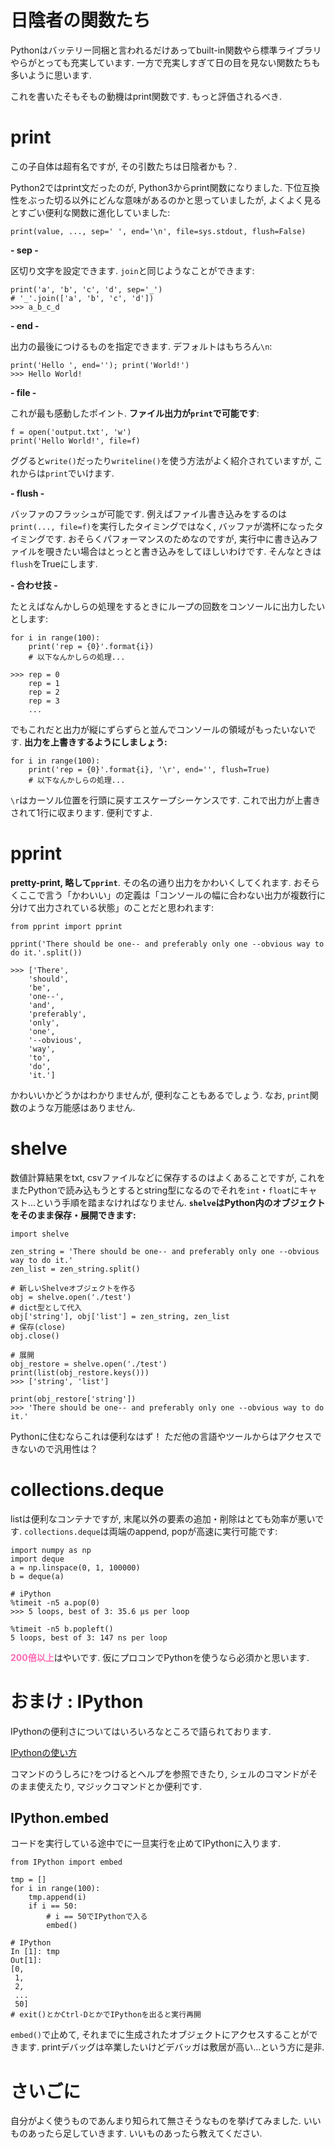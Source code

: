 <!---
	Python3 ｡oO(標準ライブラリ使ってる？)
-->
# 日陰者の関数たち

Pythonはバッテリー同梱と言われるだけあってbuilt-in関数やら標準ライブラリやらがとっても充実しています. 一方で充実しすぎて日の目を見ない関数たちも多いように思います.

これを書いたそもそもの動機はprint関数です. もっと評価されるべき.

# print
この子自体は超有名ですが, その引数たちは日陰者かも？. 

Python2ではprint文だったのが, Python3からprint関数になりました. 下位互換性をぶった切る以外にどんな意味があるのかと思っていましたが, よくよく見るとすごい便利な関数に進化していました:

```py3
print(value, ..., sep=' ', end='\n', file=sys.stdout, flush=False)
```

**- sep -**

区切り文字を設定できます. `join`と同じようなことができます:

```py3
print('a', 'b', 'c', 'd', sep='_')
# '_'.join(['a', 'b', 'c', 'd'])
>>> a_b_c_d
```

**- end -**

出力の最後につけるものを指定できます. デフォルトはもちろん`\n`:

```py3
print('Hello ', end=''); print('World!')
>>> Hello World!
```

**- file -**

これが最も感動したポイント. **ファイル出力が`print`で可能です**:

```py3
f = open('output.txt', 'w')
print('Hello World!', file=f)
```
ググると`write()`だったり`writeline()`を使う方法がよく紹介されていますが, これからは`print`でいけます.

**- flush -**

バッファのフラッシュが可能です. 例えばファイル書き込みをするのは`print(..., file=f)`を実行したタイミングではなく, バッファが満杯になったタイミングです. おそらくパフォーマンスのためなのですが, 実行中に書き込みファイルを覗きたい場合はとっとと書き込みをしてほしいわけです. そんなときは`flush`をTrueにします. 

**- 合わせ技 -**

たとえばなんかしらの処理をするときにループの回数をコンソールに出力したいとします:

```py3
for i in range(100):
	print('rep = {0}'.format{i})
	# 以下なんかしらの処理...

>>> rep = 0
	rep = 1
	rep = 2
	rep = 3
	...
```
でもこれだと出力が縦にずらずらと並んでコンソールの領域がもったいないです. **出力を上書きするようにしましょう:**

```py3
for i in range(100):
	print('rep = {0}'.format{i}, '\r', end='', flush=True)
	# 以下なんかしらの処理...
```
`\r`はカーソル位置を行頭に戻すエスケープシーケンスです. これで出力が上書きされて1行に収まります. 便利ですよ. 

# pprint
**pretty-print, 略して`pprint`**. その名の通り出力をかわいくしてくれます. おそらくここで言う「かわいい」の定義は「コンソールの幅に合わない出力が複数行に分けて出力されている状態」のことだと思われます:

```py3
from pprint import pprint

pprint('There should be one-- and preferably only one --obvious way to do it.'.split())

>>> ['There',
	'should',
	'be',
	'one--',
	'and',
	'preferably',
	'only',
	'one',
	'--obvious',
	'way',
	'to',
	'do',
	'it.']
```
かわいいかどうかはわかりませんが, 便利なこともあるでしょう. なお, `print`関数のような万能感はありません.

# shelve
数値計算結果をtxt, csvファイルなどに保存するのはよくあることですが, これをまたPythonで読み込もうとするとstring型になるのでそれを`int`・`float`にキャスト...という手順を踏まなければなりません. **`shelve`はPython内のオブジェクトをそのまま保存・展開できます:**

```py3
import shelve

zen_string = 'There should be one-- and preferably only one --obvious way to do it.'
zen_list = zen_string.split()

# 新しいShelveオブジェクトを作る
obj = shelve.open('./test')
# dict型として代入
obj['string'], obj['list'] = zen_string, zen_list
# 保存(close)
obj.close()

# 展開
obj_restore = shelve.open('./test')
print(list(obj_restore.keys()))
>>> ['string', 'list']

print(obj_restore['string'])
>>> 'There should be one-- and preferably only one --obvious way to do it.'
```
Pythonに住むならこれは便利なはず！ ただ他の言語やツールからはアクセスできないので汎用性は？

# collections.deque
listは便利なコンテナですが, 末尾以外の要素の追加・削除はとても効率が悪いです. `collections.deque`は両端のappend, popが高速に実行可能です:

```py3
import numpy as np
import deque
a = np.linspace(0, 1, 100000)
b = deque(a)

# iPython
%timeit -n5 a.pop(0)
>>> 5 loops, best of 3: 35.6 µs per loop

%timeit -n5 b.popleft()
5 loops, best of 3: 147 ns per loop
```
<font color="HotPink">**200倍以上**</font>はやいです. 仮にプロコンでPythonを使うなら必須かと思います.

# おまけ : IPython
IPythonの便利さについてはいろいろなところで語られております. 

[IPythonの使い方](http://qiita.com/5t111111/items/7852e13ace6de288042f)

コマンドのうしろに`?`をつけるとヘルプを参照できたり, シェルのコマンドがそのまま使えたり, マジックコマンドとか便利です.

## IPython.embed
コードを実行している途中でに一旦実行を止めてIPythonに入ります. 

```py3
from IPython import embed

tmp = []
for i in range(100):
    tmp.append(i)
    if i == 50:
		# i == 50でIPythonで入る
        embed()

# IPython
In [1]: tmp
Out[1]:
[0,
 1,
 2,
 ...
 50]
# exit()とかCtrl-DとかでIPythonを出ると実行再開
```
`embed()`で止めて, それまでに生成されたオブジェクトにアクセスすることができます. printデバッグは卒業したいけどデバッガは敷居が高い...という方に是非.

# さいごに
自分がよく使うものであんまり知られて無さそうなものを挙げてみました. いいものあったら足していきます. いいものあったら教えてください.
